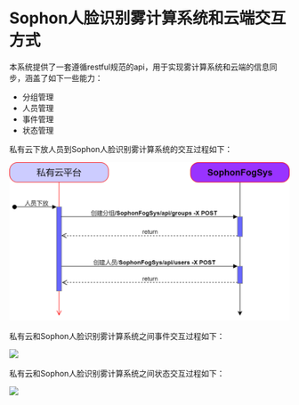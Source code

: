 # Sophon人脸识别雾计算系统和云端交互方式

本系统提供了一套遵循restful规范的api，用于实现雾计算系统和云端的信息同步，涵盖了如下一些能力：

* 分组管理
* 人员管理
* 事件管理
* 状态管理

私有云下放人员到Sophon人脸识别雾计算系统的交互过程如下：

![](../../.gitbook/assets/2_3.png)

私有云和Sophon人脸识别雾计算系统之间事件交互过程如下：

![](https://github.com/Bitmain-103105/AIBOXAPI/tree/2316afcc2b619db47e96bb4bc095be457b63615e/zh/V2R1C01/imgs/2_3-shi-jian-shang-bao-guan-li.png)

私有云和Sophon人脸识别雾计算系统之间状态交互过程如下：

![](https://github.com/Bitmain-103105/AIBOXAPI/tree/2316afcc2b619db47e96bb4bc095be457b63615e/zh/V2R1C01/imgs/zhuan-tai-shang-bao-guan-li.png)

